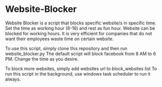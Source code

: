 # Website-Blocker
 
Website Blocker is a script that blocks specific website/s in specific time. 
Set the time as working hour (8-16) and rest as fun hour. 
Website can be blocked for working hours. 
It is very efficient for companies that do not want their employees waste time on certain website.


To use this script, simply clone this repository and then run website_blocker.py 
The default script will block facebook from 8 AM to 6 PM. Change the time as you desire.


To block more websites, simply add websites url to block_websites list 
To run this script in the background, 
use windows task scheduler to run it always.

